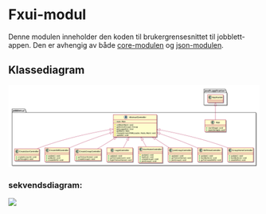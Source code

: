 # Fxui-modul
Denne modulen inneholder den koden til brukergrensesnittet til jobblett-appen. Den er avhengig av både [core-modulen](src/main/resources/jobblett/core) og [json-modulen](src/main/resources/jobblett/json).

## Klassediagram
![Klassediagram av core-modulen](/jobblett/pictures/classdiagramUI.png)

### sekvendsdiagram:

![](/jobblett/pictures/pictures/sekvensdiagram.png)
